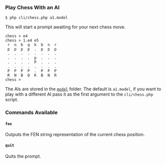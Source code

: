 ### Play Chess With an AI

    $ php cli/chess.php a1.model

This will start a prompt awaiting for your next chess move.

```text
chess > e4
chess > 1.e4 e5
 r  n  b  q  k  b  n  r
 p  p  p  p  .  p  p  p
 .  .  .  .  .  .  .  .
 .  .  .  .  p  .  .  .
 .  .  .  .  P  .  .  .
 .  .  .  .  .  .  .  .
 P  P  P  P  .  P  P  P
 R  N  B  Q  K  B  N  R
chess >
```

The AIs are stored in the [`model`](https://github.com/chesslab/php-chess/tree/master/model) folder. The default is `a1.model`, if you want to play with a different AI pass it as the first argument to the `cli/chess.php` script.

### Commands Available

#### `fen`

Outputs the FEN string representation of the current chess position.

#### `quit`

Quits the prompt.
